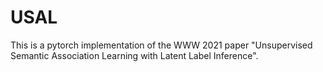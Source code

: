 # USAL
This is a pytorch implementation of the WWW 2021 paper "Unsupervised Semantic Association Learning with Latent Label Inference". 
